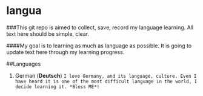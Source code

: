 # langua

###This git repo is aimed to collect, save, record my language learning. All text here should be simple, clear.

####My goal is to learning as much as language as possible. It is going to update text here through my learning progress.

##Languages

1. German (**Deutsch**)
`I love Germany, and its language, culture. Even I have heard it is one of the most difficult language in the world, I decide learning it. *Bless ME*!`
